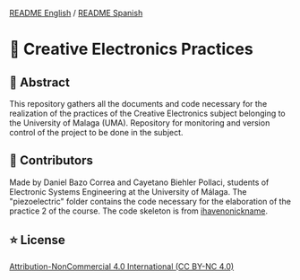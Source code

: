 [README English](https://github.com/danibcorr/creative_electronics_practices/blob/main/README.md) / [README Spanish](https://github.com/danibcorr/creative_electronics_practices/blob/main/README_SP.md)
# 🤖 Creative Electronics Practices 

## 📄 Abstract
This repository gathers all the documents and code necessary for the realization of the practices of the Creative Electronics subject belonging to the University of Malaga (UMA). 
Repository for monitoring and version control of the project to be done in the subject.

## 👤 Contributors
Made by Daniel Bazo Correa and Cayetano Biehler Pollaci, students of Electronic Systems Engineering at the University of Málaga.
The "piezoelectric" folder contains the code necessary for the elaboration of the practice 2 of the course. The code skeleton is from [ihavenonickname](https://github.com/ihavenonickname).

## ⭐️ License
[Attribution-NonCommercial 4.0 International (CC BY-NC 4.0)](https://creativecommons.org/licenses/by-nc/4.0/)
